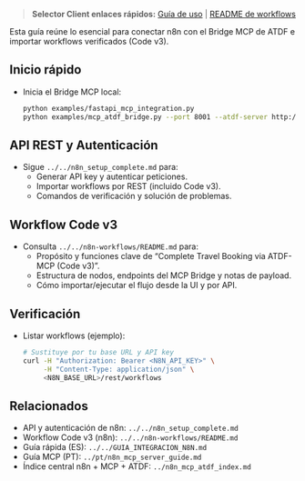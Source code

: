 > **Selector Client enlaces rápidos:** [Guía de uso](../tool_selector.md#client-usage) | [README de workflows](../n8n-workflows/README.md#selector-client-quick-reference)

Esta guía reúne lo esencial para conectar n8n con el Bridge MCP de ATDF e importar workflows verificados (Code v3).

## Inicio rápido
- Inicia el Bridge MCP local:
  ```bash
  python examples/fastapi_mcp_integration.py
  python examples/mcp_atdf_bridge.py --port 8001 --atdf-server http://localhost:8000
  ```

## API REST y Autenticación
- Sigue `../../n8n_setup_complete.md` para:
  - Generar API key y autenticar peticiones.
  - Importar workflows por REST (incluido Code v3).
  - Comandos de verificación y solución de problemas.

## Workflow Code v3
- Consulta `../../n8n-workflows/README.md` para:
  - Propósito y funciones clave de “Complete Travel Booking via ATDF-MCP (Code v3)”.
  - Estructura de nodos, endpoints del MCP Bridge y notas de payload.
  - Cómo importar/ejecutar el flujo desde la UI y por API.

## Verificación
- Listar workflows (ejemplo):
  ```bash
  # Sustituye por tu base URL y API key
  curl -H "Authorization: Bearer <N8N_API_KEY>" \
       -H "Content-Type: application/json" \
       <N8N_BASE_URL>/rest/workflows
  ```

## Relacionados
- API y autenticación de n8n: `../../n8n_setup_complete.md`
- Workflow Code v3 (n8n): `../../n8n-workflows/README.md`
- Guía rápida (ES): `../../GUIA_INTEGRACION_N8N.md`
- Guía MCP (PT): `../pt/n8n_mcp_server_guide.md`
 - Índice central n8n + MCP + ATDF: `../n8n_mcp_atdf_index.md`

